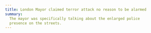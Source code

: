 ```yaml
---
title: London Mayor claimed terror attack no reason to be alarmed
summary:
  The mayor was specifically talking about the enlarged police
  presence on the streets.
---
```

